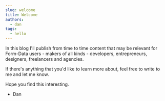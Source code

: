 ```yaml
---
slug: welcome
title: Welcome
authors: 
  - dan
tags:
  - hello
---
```


In this blog I'll publish from time to time content that may be relevant for Form-Data users - makers of all kinds - developers, entrepreneurs, designers, freelancers and agencies.

If there's anything that you'd like to learn more about, feel free to write to me and let me know.

Hope you find this interesting.

- Dan

